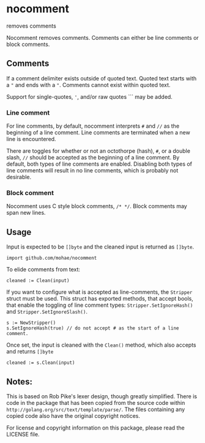 # nocomment
removes comments

Nocomment removes comments. Comments can either be line comments or block comments.

## Comments
If a comment delimiter exists outside of quoted text. Quoted text starts with a `"` and ends with a `"`. Comments cannot exist within quoted text.

Support for single-quotes, `'`, and/or raw quotes `\`` may be added.

### Line comment
For line comments, by default, nocomment interprets `#` and `//` as the beginning of a line comment. Line comments are terminated when a new line is encountered.

There are toggles for whether or not an octothorpe (hash), `#`, or a double slash, `//` should be accepted as the beginning of a line comment.  By default, both types of line comments are enabled.  Disabling both types of line comments will result in no line comments, which is probably not desirable.

### Block comment
Nocomment uses C style block comments, `/* */`. Block comments may span new lines.

## Usage
Input is expected to be `[]byte` and the cleaned input is returned as `[]byte`.

    import github.com/mohae/nocomment

To elide comments from text:

    cleaned := Clean(input)

If you want to configure what is accepted as line-comments, the `Stripper` struct must be used.  This struct has exported methods, that accept bools, that enable the toggling of line comment types: `Stripper.SetIgnoreHash()` and `Stripper.SetIgnoreSlash()`.

    s := NewStripper()
    s.SetIgnoreHash(true) // do not accept # as the start of a line comment.

Once set, the input is cleaned with the `Clean()` method, which also accepts and returns `[]byte`

    cleaned := s.Clean(input)

## Notes:
This is based on Rob Pike's lexer design, though greatly simplified. There is code in the package that has been copied from the source code within `http://golang.org/src/text/template/parse/`. The files containing any copied code also have the original copyright notices.

For license and copyright information on this package, please read the LICENSE file.

